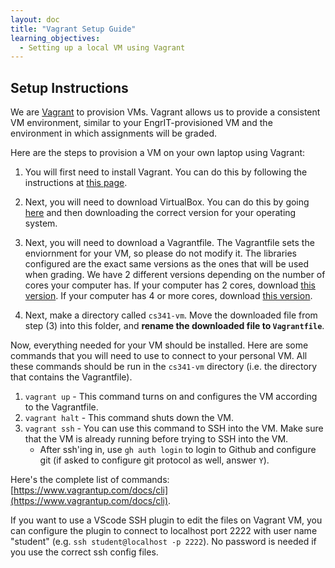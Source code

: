 ```yaml
---
layout: doc
title: "Vagrant Setup Guide"
learning_objectives:
  - Setting up a local VM using Vagrant
---
```


## Setup Instructions
We are [Vagrant](https://www.vagrantup.com/) to provision VMs. Vagrant allows us to provide a consistent VM environment, similar to your EngrIT-provisioned VM and the environment in which assignments will be graded.

Here are the steps to provision a VM on your own laptop using Vagrant:

1. You will first need to install Vagrant. You can do this by following the instructions at [this page](https://www.vagrantup.com/docs/installation).

2. Next, you will need to download VirtualBox. You can do this by going [here](https://www.virtualbox.org/wiki/Downloads) and then downloading the correct version for your operating system.

3. Next, you will need to download a Vagrantfile. The Vagrantfile sets the enviornment for your VM, so please do not modify it. The libraries configured are the exact same versions as the ones that will be used when grading. We have 2 different versions depending on the number of cores your computer has. If your computer has 2 cores, download [this version](../resources/development/Vagrantfile_2_cores). If your computer has 4 or more cores, download [this version](../resources/development/Vagrantfile_4_cores).

4. Next, make a directory called `cs341-vm`. Move the downloaded file from step (3) into this folder, and **rename the downloaded file to `Vagrantfile`**.

Now, everything needed for your VM should be installed. Here are some commands that you will need to use to connect to your personal VM. All these commands should be run in the `cs341-vm` directory (i.e. the directory that contains the Vagrantfile).
1. `vagrant up` - This command turns on and configures the VM according to the Vagrantfile.
2. `vagrant halt` - This command shuts down the VM.
3. `vagrant ssh` - You can use this command to SSH into the VM. Make sure that the VM is already running before trying to SSH into the VM.
    - After ssh'ing in, use `gh auth login` to login to Github and configure git (if asked to configure git protocol as well, answer `Y`).

Here's the complete list of commands: [https://www.vagrantup.com/docs/cli](https://www.vagrantup.com/docs/cli).

If you want to use a VScode SSH plugin to edit the files on Vagrant VM, you can configure the plugin to connect to localhost port 2222 with user name "student" (e.g. `ssh student@localhost -p 2222`). No password is needed if you use the correct ssh config files.
